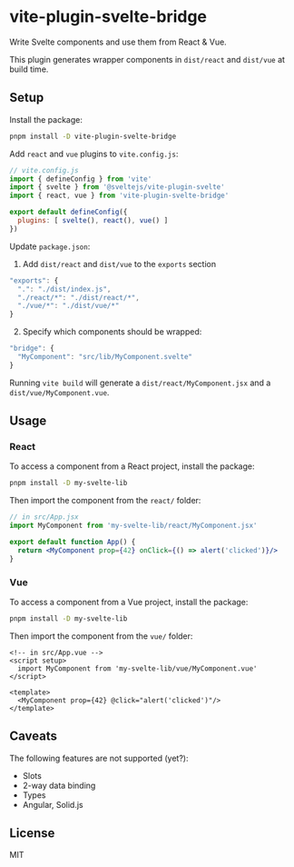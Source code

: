 # vite-plugin-svelte-bridge

Write Svelte components and use them from React & Vue.

This plugin generates wrapper components in `dist/react` and `dist/vue` at build time.

## Setup

Install the package:

```bash
pnpm install -D vite-plugin-svelte-bridge
```

Add `react` and `vue` plugins to `vite.config.js`:

```javascript
// vite.config.js
import { defineConfig } from 'vite'
import { svelte } from '@sveltejs/vite-plugin-svelte'
import { react, vue } from 'vite-plugin-svelte-bridge'

export default defineConfig({
  plugins: [ svelte(), react(), vue() ]
})
```

Update `package.json`:

1. Add `dist/react` and `dist/vue` to the `exports` section

```javascript
"exports": {
  ".": "./dist/index.js",
  "./react/*": "./dist/react/*",
  "./vue/*": "./dist/vue/*"
}
```

2. Specify which components should be wrapped:

```javascript
"bridge": {
  "MyComponent": "src/lib/MyComponent.svelte"
}
```

Running `vite build` will generate a `dist/react/MyComponent.jsx` and a `dist/vue/MyComponent.vue`.

## Usage

### React

To access a component from a React project, install the package:

```bash
pnpm install -D my-svelte-lib
```

Then import the component from the `react/` folder:

```jsx
// in src/App.jsx
import MyComponent from 'my-svelte-lib/react/MyComponent.jsx'

export default function App() {
  return <MyComponent prop={42} onClick={() => alert('clicked')}/>
}
```

### Vue

To access a component from a Vue project, install the package:

```bash
pnpm install -D my-svelte-lib
```

Then import the component from the `vue/` folder:

```vue
<!-- in src/App.vue -->
<script setup>
  import MyComponent from 'my-svelte-lib/vue/MyComponent.vue'
</script>

<template>
  <MyComponent prop={42} @click="alert('clicked')"/>
</template>
```

## Caveats

The following features are not supported (yet?):

- Slots
- 2-way data binding
- Types
- Angular, Solid.js

## License

MIT
